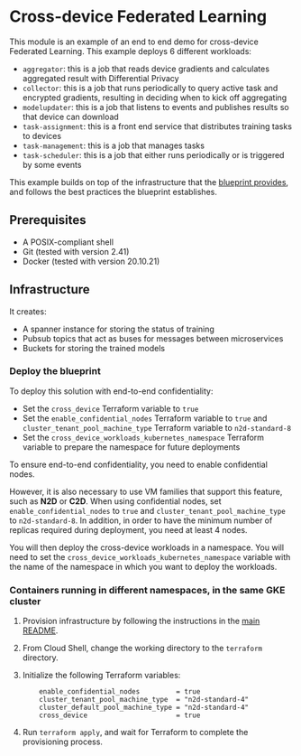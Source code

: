 # Cross-device Federated Learning

This module is an example of an end to end demo for cross-device Federated Learning. This example deploys 6 different workloads:
- `aggregator`: this is a job that reads device gradients and calculates aggregated result with Differential Privacy
- `collector`: this is a job that runs periodically to query active task and encrypted gradients, resulting in deciding when to kick off aggregating
- `modelupdater`: this is a job that listens to events and publishes results so that device can download
- `task-assignment`: this is a front end service that distributes training tasks to devices
- `task-management`: this is a job that manages tasks
- `task-scheduler`: this is a job that either runs periodically or is triggered by some events

This example builds on top of the infrastructure that the
[blueprint provides](../../../../README.md), and follows the best practices the
blueprint establishes.

## Prerequisites

- A POSIX-compliant shell
- Git (tested with version 2.41)
- Docker (tested with version 20.10.21)

## Infrastructure

It creates:
- A spanner instance for storing the status of training
- Pubsub topics that act as buses for messages between microservices
- Buckets for storing the trained models

### Deploy the blueprint

To deploy this solution with end-to-end confidentiality:
- Set the `cross_device` Terraform variable to `true`
- Set the `enable_confidential_nodes` Terraform variable to `true` and `cluster_tenant_pool_machine_type` Terraform variable to `n2d-standard-8`
- Set the `cross_device_workloads_kubernetes_namespace` Terraform variable to prepare the namespace for future deployments

To ensure end-to-end confidentiality, you need to enable confidential nodes.

However, it is also necessary to use VM families that support this feature, such as **N2D** or **C2D**.
When using confidential nodes, set `enable_confidential_nodes` to `true` and `cluster_tenant_pool_machine_type` to `n2d-standard-8`. In addition, in order to have the minimum number of replicas required during deployment, you need at least 4 nodes.

You will then deploy the cross-device workloads in a namespace. You will need to set the `cross_device_workloads_kubernetes_namespace` variable with the name of the namespace in which you want to deploy the workloads.

### Containers running in different namespaces, in the same GKE cluster

1. Provision infrastructure by following the instructions in the [main README](../../../../README.md).
1. From Cloud Shell, change the working directory to the `terraform` directory.
1. Initialize the following Terraform variables:

    ```hcl
        enable_confidential_nodes         = true
        cluster_tenant_pool_machine_type  = "n2d-standard-4"
        cluster_default_pool_machine_type = "n2d-standard-4"
        cross_device                      = true
    ```

1. Run `terraform apply`, and wait for Terraform to complete the provisioning process.
